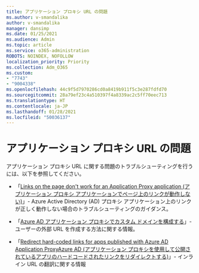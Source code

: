 ```yaml
---
title: アプリケーション プロキシ URL の問題
ms.author: v-smandalika
author: v-smandalika
manager: dansimp
ms.date: 01/25/2021
ms.audience: Admin
ms.topic: article
ms.service: o365-administration
ROBOTS: NOINDEX, NOFOLLOW
localization_priority: Priority
ms.collection: Adm_O365
ms.custom:
- "7743"
- "9004338"
ms.openlocfilehash: 44c9f5d7970286cd0a8419b911f5c3e287fdfd70
ms.sourcegitcommit: 28a79ef23c4a510397f4a8339ac2c5ff70eec713
ms.translationtype: HT
ms.contentlocale: ja-JP
ms.lasthandoff: 01/28/2021
ms.locfileid: "50036137"
---
```

# <a name="application-proxy-url-issues"></a>アプリケーション プロキシ URL の問題

アプリケーション プロキシ URL に関する問題のトラブルシューティングを行うには、以下を参照してください。

- 「[Links on the page don't work for an Application Proxy application (アプリケーション プロキシ アプリケーションでページ上のリンクが動作しない)](https://docs.microsoft.com/azure/active-directory/manage-apps/application-proxy-page-links-broken-problem)」- Azure Active Directory (AD) プロキシ アプリケーション上のリンクが正しく動作しない場合のトラブルシューティングのガイダンス。

- 「[Azure AD アプリケーション プロキシでカスタム ドメインを構成する](https://docs.microsoft.com/azure/active-directory/manage-apps/application-proxy-configure-custom-domain)」- ユーザーの外部 URL を作成する方法に関する情報。

- 「[Redirect hard-coded links for apps published with Azure AD Application ProxyAzure AD (アプリケーション プロキシを使用して公開されているアプリのハードコードされたリンクをリダイレクトする)](https://docs.microsoft.com/azure/active-directory/manage-apps/application-proxy-configure-hard-coded-link-translation)」- インライン URL の翻訳に関する情報

